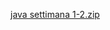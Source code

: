 [java settimana 1-2.zip](https://github.com/Frabby13/MyFirstRepository/files/7007104/java.settimana.1-2.zip)
